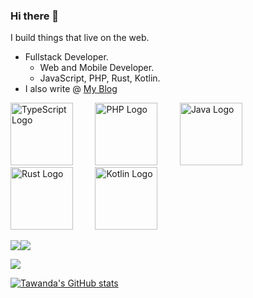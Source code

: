 ### Hi there 👋

I build things that live on the web.
- Fullstack Developer.
  - Web and Mobile Developer.  
  - JavaScript, PHP, Rust, Kotlin.
- I also write @ [My Blog](https://www.tawandamunongo.dev)

<div align="left">
  <img src="https://upload.wikimedia.org/wikipedia/commons/4/4c/Typescript_logo_2020.svg" alt="TypeScript Logo" width="100" />
    &nbsp;&nbsp;&nbsp;&nbsp;&nbsp;&nbsp;&nbsp;
  <img src="https://upload.wikimedia.org/wikipedia/commons/2/27/PHP-logo.svg" alt="PHP Logo" width="100" />
    &nbsp;&nbsp;&nbsp;&nbsp;&nbsp;&nbsp;&nbsp;
  <img src="https://upload.wikimedia.org/wikipedia/en/thumb/3/30/Java_programming_language_logo.svg/121px-Java_programming_language_logo.svg.png" alt="Java Logo" width="100" />
    &nbsp;&nbsp;&nbsp;&nbsp;&nbsp;&nbsp;&nbsp;
  <img src="https://upload.wikimedia.org/wikipedia/commons/d/d5/Rust_programming_language_black_logo.svg" alt="Rust Logo" width="100" />
    &nbsp;&nbsp;&nbsp;&nbsp;&nbsp;&nbsp;&nbsp;
  <img src="https://upload.wikimedia.org/wikipedia/commons/7/74/Kotlin_Icon.png" alt="Kotlin Logo" width="100" />
</div>


[![](https://img.shields.io/badge/Medium-2E3138?style=for-the-badge&logo=medium&logoColor=white)](https://thoughtrealm.medium.com)[![](https://img.shields.io/badge/linkedin-%230077B5.svg?style=for-the-badge&logo=linkedin)](https://www.linkedin.com/in/tawanda-munongo/)

<img src="https://github-readme-stats.vercel.app/api/top-langs?username=tmunongo&layout=compact"/>

[![Tawanda's GitHub stats](https://github-readme-stats.vercel.app/api?username=tmunongo&theme=tokyonight)](https://github.com/anuraghazra/github-readme-stats)

